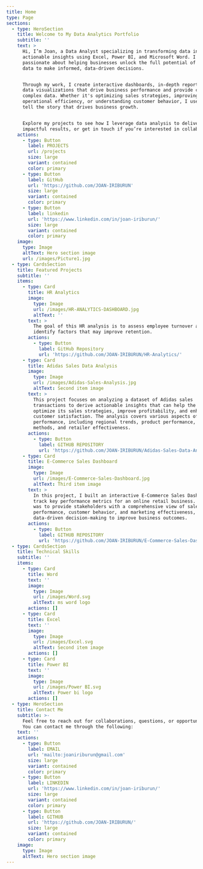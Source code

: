 ```yaml
---
title: Home
type: Page
sections:
  - type: HeroSection
    title: Welcome to My Data Analytics Portfolio
    subtitle: ''
    text: >
      Hi, I’m Joan, a Data Analyst specializing in transforming data into clear,
      actionable insights using Excel, Power BI, and Microsoft Word. I am
      passionate about helping businesses unlock the full potential of their
      data to make informed, data-driven decisions.


      Through my work, I create interactive dashboards, in-depth reports, and
      data visualizations that drive business performance and provide clarity on
      complex data. Whether it's optimizing sales strategies, improving
      operational efficiency, or understanding customer behavior, I use data to
      tell the story that drives business growth.


      Explore my projects to see how I leverage data analysis to deliver
      impactful results, or get in touch if you’re interested in collaborating.
    actions:
      - type: Button
        label: PROJECTS
        url: /projects
        size: large
        variant: contained
        color: primary
      - type: Button
        label: GitHub
        url: 'https://github.com/JOAN-IRIBURUN'
        size: large
        variant: contained
        color: primary
      - type: Button
        label: linkedin
        url: 'https://www.linkedin.com/in/joan-iriburun/'
        size: large
        variant: contained
        color: primary
    image:
      type: Image
      altText: Hero section image
      url: /images/Picture1.jpg
  - type: CardsSection
    title: Featured Projects
    subtitle: ''
    items:
      - type: Card
        title: HR Analytics
        image:
          type: Image
          url: /images/HR-ANALYTICS-DASHBOARD.jpg
          altText: ''
        text: >
          The goal of this HR analysis is to assess employee turnover and
          identify factors that may improve retention.
        actions:
          - type: Button
            label: GitHub Repository
            url: 'https://github.com/JOAN-IRIBURUN/HR-Analytics/'
      - type: Card
        title: Adidas Sales Data Analysis
        image:
          type: Image
          url: /images/Adidas-Sales-Analysis.jpg
          altText: Second item image
        text: >
          This project focuses on analyzing a dataset of Adidas sales
          transactions to derive actionable insights that can help the company
          optimize its sales strategies, improve profitability, and enhance
          customer satisfaction. The analysis covers various aspects of sales
          performance, including regional trends, product performance, sales
          methods, and retailer effectiveness.
        actions:
          - type: Button
            label: GITHUB REPOSITORY
            url: 'https://github.com/JOAN-IRIBURUN/Adidas-Sales-Data-Analysis/'
      - type: Card
        title: E-Commerce Sales Dashboard
        image:
          type: Image
          url: /images/E-Commerce-Sales-Dashboard.jpg
          altText: Third item image
        text: >
          In this project, I built an interactive E-Commerce Sales Dashboard to
          track key performance metrics for an online retail business. The goal
          was to provide stakeholders with a comprehensive view of sales
          performance, customer behavior, and marketing effectiveness, enabling
          data-driven decision-making to improve business outcomes.
        actions:
          - type: Button
            label: GITHUB REPOSITORY
            url: 'https://github.com/JOAN-IRIBURUN/E-Commerce-Sales-Dashboard/'
  - type: CardsSection
    title: Technical Skills
    subtitle: ''
    items:
      - type: Card
        title: Word
        text: ''
        image:
          type: Image
          url: /images/Word.svg
          altText: ms word logo
        actions: []
      - type: Card
        title: Excel
        text: ''
        image:
          type: Image
          url: /images/Excel.svg
          altText: Second item image
        actions: []
      - type: Card
        title: Power BI
        text: ''
        image:
          type: Image
          url: /images/Power BI.svg
          altText: Power bi logo
        actions: []
  - type: HeroSection
    title: Contact Me
    subtitle: >-
      Feel free to reach out for collaborations, questions, or opportunities.
      You can contact me through the following:
    text: ''
    actions:
      - type: Button
        label: EMAIL
        url: 'mailto:joaniriburun@gmail.com'
        size: large
        variant: contained
        color: primary
      - type: Button
        label: LINKEDIN
        url: 'https://www.linkedin.com/in/joan-iriburun/'
        size: large
        variant: contained
        color: primary
      - type: Button
        label: GITHUB
        url: 'https://github.com/JOAN-IRIBURUN/'
        size: large
        variant: contained
        color: primary
    image:
      type: Image
      altText: Hero section image
---
```

